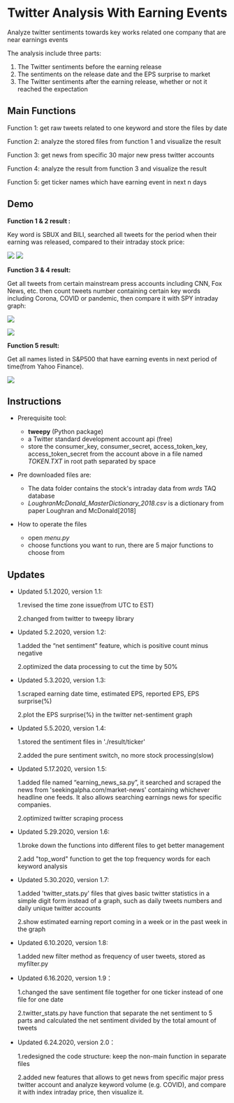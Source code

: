 # Twitter Analysis With Earning Events

Analyze twitter sentiments towards key works related one company that are near earnings events

The analysis include three parts:

1. The Twitter sentiments before the earning release
2. The sentiments on the release date and the EPS surprise to market
3. The Twitter sentiments after the earning release, whether or not it reached the expectation

## Main Functions

Function 1: get raw tweets related to one keyword and store the files by date

Function 2: analyze the stored files from function 1 and visualize the result

Function 3: get news from specific 30 major new press twitter accounts 

Function 4: analyze the result from function 3 and visualize the result

Function 5: get ticker names which have earning event in next n days

## Demo

**Function 1 & 2 result :**

Key word is SBUX and BILI, searched all tweets for the period when their earning was released, compared to their intraday stock price:

![](examples/SBUX.png)
![](examples/BILI.png)

**Function 3 & 4 result:**

Get all tweets from certain mainstream press accounts including CNN, Fox News, etc. then count tweets number containing certain key words including Corona, COVID or pandemic, then compare it with SPY intraday graph:  

![](examples/corona_demo1.png)

![](examples/corona_demo2.png)



**Function 5 result:**

Get all names listed in S&P500 that have earning events in next period of time(from Yahoo Finance).

![](examples/Function5_demo2.png)



## Instructions

* Prerequisite tool:

  * **tweepy** (Python package)
  * a Twitter standard development account api (free)
  * store the consumer_key, consumer_secret, access_token_key, access_token_secret from the account above in a file named *TOKEN.TXT* in root path separated by space

* Pre downloaded files are:

  * The data folder contains the stock's intraday data from *wrds* TAQ database
  * *LoughranMcDonald_MasterDictionary_2018.csv* is a dictionary from paper Loughran and McDonald[2018]

* How to operate the files

  * open *menu.py*
  * choose functions you want to run, there are 5 major functions to choose from

## Updates

* Updated 5.1.2020, version 1.1:

  1.revised the time zone issue(from UTC to EST)
  
  2.changed from twitter to tweepy library

* Updated 5.2.2020, version 1.2:

  1.added the “net sentiment” feature, which is positive count minus negative
  
  2.optimized the data processing to cut the time by 50% 

* Updated 5.3.2020, version 1.3:

  1.scraped earning date time, estimated EPS, reported EPS, EPS surprise(%)
  
  2.plot the EPS surprise(%) in the twitter net-sentiment graph

* Updated 5.5.2020, version 1.4:

  1.stored the sentiment files in './result/ticker'
  
  2.added the pure sentiment switch, no more stock processing(slow)

* Updated 5.17.2020, version 1.5:

  1.added file named “earning_news_sa.py”, it searched and scraped the news from 'seekingalpha.com/market-news' containing whichever headline one feeds. It also allows searching earnings news for specific companies.

  2.optimized twitter scraping process

- Updated 5.29.2020, version 1.6:

   1.broke down the functions into different files to get better management

   2.add "top_word" function to get the top frequency words for each keyword analysis

- Updated 5.30.2020, version 1.7:

    1.added 'twitter_stats.py' files that gives basic twitter statistics in a simple digit form instead of a graph, such as daily tweets numbers and daily unique twitter accounts

    2.show estimated earning report coming in a week or in the past week in the graph

- Updated 6.10.2020, version 1.8:

    1.added new filter method as frequency of user tweets, stored as myfilter.py

- Updated 6.16.2020, version 1.9：

    1.changed the save sentiment file together for one ticker instead of one file for one date

    2.twitter_stats.py have function that separate the net sentiment to 5 parts and calculated the net sentiment divided by the total amount of tweets

- Updated 6.24.2020, version 2.0：

  1.redesigned the code structure: keep the non-main function in separate files

  2.added new features that allows to get news from specific major press twitter account and analyze keyword volume (e.g. COVID), and compare it with index intraday price, then visualize it.

